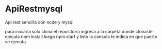 # ApiRestmysql
Api rest sencilla con node y mysql

para iniciarla solo clona el repositorio
ingresa a la carpeta donde clonaste
ejecuta npm install
luego npm start y listo la consola te indica en que puerto se ejecuta
